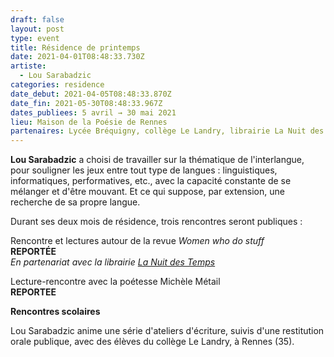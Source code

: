 ```yaml
---
draft: false
layout: post
type: event
title: Résidence de printemps
date: 2021-04-01T08:48:33.730Z
artiste:
  - Lou Sarabadzic
categories: residence
date_debut: 2021-04-05T08:48:33.870Z
date_fin: 2021-05-30T08:48:33.967Z
dates_publiees: 5 avril → 30 mai 2021
lieu: Maison de la Poésie de Rennes
partenaires: Lycée Bréquigny, collège Le Landry, librairie La Nuit des Temps
---
```

**Lou Sarabadzic** a choisi de travailler sur la thématique de l'interlangue, pour souligner les jeux entre tout type de langues : linguistiques, informatiques, performatives, etc., avec la capacité constante de se mélanger et d'être mouvant. Et ce qui suppose, par extension, une recherche de sa propre langue. 

Durant ses deux mois de résidence, trois rencontres seront publiques :

Rencontre et lectures autour de la revue *Women who do stuff*  
**REPORTÉE**  
*En partenariat avec la librairie [La Nuit des Temps](https://www.facebook.com/librairielanuitdestemps/)*

Lecture-rencontre avec la poétesse Michèle Métail  
**REPORTEE**

**Rencontres scolaires**

Lou Sarabadzic anime une série d'ateliers d'écriture, suivis d'une restitution orale publique, avec des élèves du collège Le Landry, à Rennes (35).
